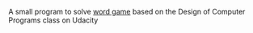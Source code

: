 A small program to solve [word game](https://en.wikipedia.org/wiki/Word_game)
based on the Design of Computer Programs class on Udacity
